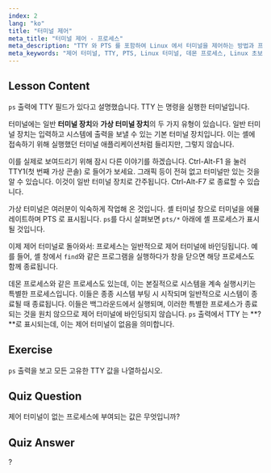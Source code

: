 ```yaml
---
index: 2
lang: "ko"
title: "터미널 제어"
meta_title: "터미널 제어 - 프로세스"
meta_description: "TTY 와 PTS 를 포함하여 Linux 에서 터미널을 제어하는 방법과 프로세스가 터미널에 어떻게 바인딩되는지 알아보세요. 데몬 프로세스를 이해하세요. Linux 여정을 시작하세요!"
meta_keywords: "제어 터미널, TTY, PTS, Linux 터미널, 데몬 프로세스, Linux 초보자, Linux 튜토리얼, Linux 가이드"
---
```


## Lesson Content

`ps` 출력에 TTY 필드가 있다고 설명했습니다. TTY 는 명령을 실행한 터미널입니다.

터미널에는 일반 **터미널 장치**와 **가상 터미널 장치**의 두 가지 유형이 있습니다. 일반 터미널 장치는 입력하고 시스템에 출력을 보낼 수 있는 기본 터미널 장치입니다. 이는 셸에 접속하기 위해 실행했던 터미널 애플리케이션처럼 들리지만, 그렇지 않습니다.

이를 실제로 보여드리기 위해 잠시 다른 이야기를 하겠습니다. Ctrl-Alt-F1 을 눌러 TTY1(첫 번째 가상 콘솔) 로 들어가 보세요. 그래픽 등이 전혀 없고 터미널만 있는 것을 알 수 있습니다. 이것이 일반 터미널 장치로 간주됩니다. Ctrl-Alt-F7 로 종료할 수 있습니다.

가상 터미널은 여러분이 익숙하게 작업해 온 것입니다. 셸 터미널 창으로 터미널을 에뮬레이트하며 PTS 로 표시됩니다. `ps`를 다시 살펴보면 `pts/*` 아래에 셸 프로세스가 표시될 것입니다.

이제 제어 터미널로 돌아와서: 프로세스는 일반적으로 제어 터미널에 바인딩됩니다. 예를 들어, 셸 창에서 `find`와 같은 프로그램을 실행하다가 창을 닫으면 해당 프로세스도 함께 종료됩니다.

데몬 프로세스와 같은 프로세스도 있는데, 이는 본질적으로 시스템을 계속 실행시키는 특별한 프로세스입니다. 이들은 종종 시스템 부팅 시 시작되며 일반적으로 시스템이 종료될 때 종료됩니다. 이들은 백그라운드에서 실행되며, 이러한 특별한 프로세스가 종료되는 것을 원치 않으므로 제어 터미널에 바인딩되지 않습니다. `ps` 출력에서 TTY 는 **?**로 표시되는데, 이는 제어 터미널이 없음을 의미합니다.

## Exercise

`ps` 출력을 보고 모든 고유한 TTY 값을 나열하십시오.

## Quiz Question

제어 터미널이 없는 프로세스에 부여되는 값은 무엇입니까?

## Quiz Answer

?
